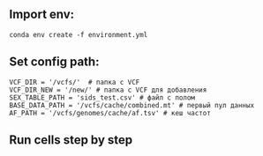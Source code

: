 ## Import env:
`conda env create -f environment.yml`

## Set config path:
```
VCF_DIR = '/vcfs/'  # папка с VCF
VCF_DIR_NEW = '/new/' # папка с VCF для добавления
SEX_TABLE_PATH = 'sids_test.csv' # файл с полом
BASE_DATA_PATH = '/vcfs/cache/combined.mt' # первый пул данных
AF_PATH = '/vcfs/genomes/cache/af.tsv' # кеш частот
```

## Run cells step by step
